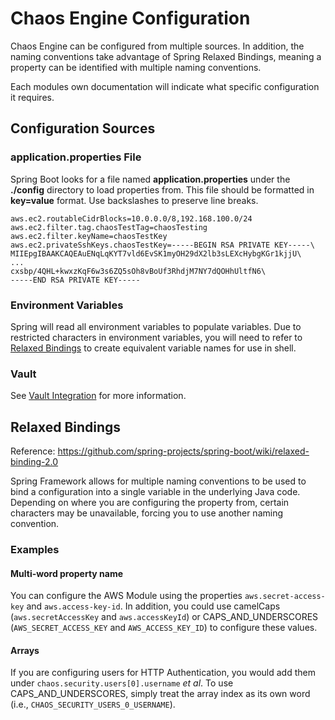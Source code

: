 # Chaos Engine Configuration

Chaos Engine can be configured from multiple sources. In addition, the naming conventions take advantage of Spring Relaxed Bindings, meaning a property can be identified with multiple naming conventions.

Each modules own documentation will indicate what specific configuration it requires.

## Configuration Sources

### **application.properties** File

Spring Boot looks for a file named **application.properties** under the **./config** directory to load properties from. This file should be formatted in **key=value** format. Use backslashes to preserve line breaks.

```shell tab="application.properties"
aws.ec2.routableCidrBlocks=10.0.0.0/8,192.168.100.0/24
aws.ec2.filter.tag.chaosTestTag=chaosTesting
aws.ec2.filter.keyName=chaosTestKey
aws.ec2.privateSshKeys.chaosTestKey=-----BEGIN RSA PRIVATE KEY-----\
MIIEpgIBAAKCAQEAuENqLqKYT7vld6EvSK1myOH29dX2lb3sLEXcHybgKGr1kjjU\
...
cxsbp/4QHL+kwxzKqF6w3s6ZQ5sOh8vBoUf3RhdjM7NY7dQOHhUltfN6\
-----END RSA PRIVATE KEY-----
```

### Environment Variables

Spring will read all environment variables to populate variables. Due to restricted characters in environment variables, you will need to refer to [Relaxed Bindings](#relaxed-bindings) to create equivalent variable names for use in shell.

### Vault

See [Vault Integration](./vault_integration.md) for more information.

## Relaxed Bindings

Reference: <https://github.com/spring-projects/spring-boot/wiki/relaxed-binding-2.0>

Spring Framework allows for multiple naming conventions to be used to bind a configuration into a single variable in the underlying Java code. Depending on where you are configuring the property from, certain characters may be unavailable, forcing you to use another naming convention.

### Examples

#### Multi-word property name

You can configure the AWS Module using the properties `aws.secret-access-key` and `aws.access-key-id`. In addition, you could use camelCaps (`aws.secretAccessKey` and `aws.accessKeyId`) or CAPS_AND_UNDERSCORES (`AWS_SECRET_ACCESS_KEY` and `AWS_ACCESS_KEY_ID`) to configure these values.

#### Arrays

If you are configuring users for HTTP Authentication, you would add them under `chaos.security.users[0].username` *et al*. To use CAPS_AND_UNDERSCORES, simply treat the array index as its own word (i.e., `CHAOS_SECURITY_USERS_0_USERNAME`). 